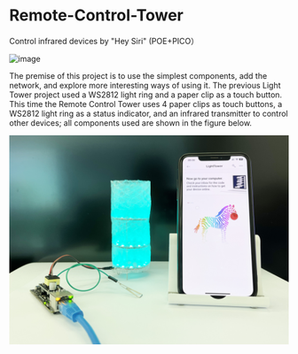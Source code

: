 # Remote-Control-Tower
Control infrared devices by "Hey Siri" (POE+PICO）

![image](https://github.com/wiznetmaker/Remote-Control-Tower/blob/6a202ee327373404c904668dba22d1d5c166c091/Remote%20Control%20Tower.jpg)

The premise of this project is to use the simplest components, add the network, and explore more interesting ways of using it. The previous Light Tower project used a WS2812 light ring and a paper clip as a touch button. This time the Remote Control Tower uses 4 paper clips as touch buttons, a WS2812 light ring as a status indicator, and an infrared transmitter to control other devices; all components used are shown in the figure below.

![image](https://github.com/wiznetmaker/LightTower-use-W5100S_POE_EVB_PICO/blob/a0a0a8f8077068185aad85a00bbec5c0ce6a80c9/LightTower.jpg)
